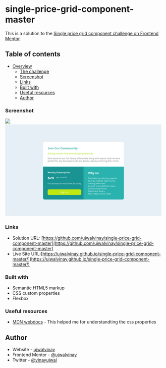 # single-price-grid-component-master
This is a solution to the [Single price grid component challenge on Frontend Mentor](https://www.frontendmentor.io/challenges/single-price-grid-component-5ce41129d0ff452fec5abbbc).


## Table of contents

- [Overview](#overview)
  - [The challenge](#the-challenge)
  - [Screenshot](#screenshot)
  - [Links](#links)
  - [Built with](#built-with)
  - [Useful resources](#useful-resources)
  - [Author](#author)

### Screenshot

![](./screenshot.jpg)
<img src="https://github.com/ujwalvinay/single-price-grid-component-master/blob/master/images/Screenshot%202022-04-23%20112621.png?raw=true" > 

### Links

- Solution URL: [https://github.com/ujwalvinay/single-price-grid-component-master](https://github.com/ujwalvinay/single-price-grid-component-master)
- Live Site URL:[https://ujwalvinay.github.io/single-price-grid-component-master/](https://ujwalvinay.github.io/single-price-grid-component-master/)

### Built with

- Semantic HTML5 markup
- CSS custom properties
- Flexbox

### Useful resources

- [MDN webdocs](https://developer.mozilla.org/en-US/) - This helped me for understandting the css properties


## Author

- Website - [ujwalvinay](https://www.ujwalvinay.com)
- Frontend Mentor - [@ujwalvinay](https://www.frontendmentor.io/profile/ujwalvinay)
- Twitter - [@vinayujwal](https://mobile.twitter.com/vinayujwal)

